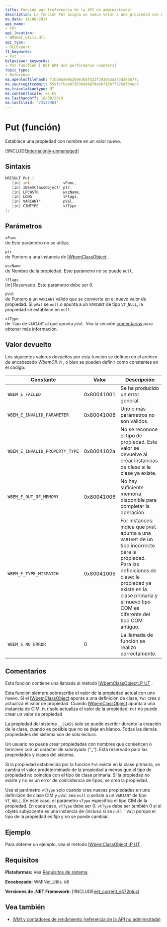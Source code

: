 ```yaml
---
title: Función put (referencia de la API no administrada)
description: La función Put asigna un nuevo valor a una propiedad con nombre.
ms.date: 11/06/2017
api_name:
- Put
api_location:
- WMINet_Utils.dll
api_type:
- DLLExport
f1_keywords:
- Put
helpviewer_keywords:
- Put function [.NET WMI and performance counters]
topic_type:
- Reference
ms.openlocfilehash: f1bb8aa09a269e3b8fd23f393d63a275d308a77c
ms.sourcegitcommit: 559fcfbe4871636494870a8b716bf7325df34ac5
ms.translationtype: MT
ms.contentlocale: es-ES
ms.lasthandoff: 10/30/2019
ms.locfileid: "73127404"
---
```

# <a name="put-function"></a>Put (función)

Establece una propiedad con nombre en un valor nuevo.

[!INCLUDE[internalonly-unmanaged](../../../../includes/internalonly-unmanaged.md)]

## <a name="syntax"></a>Sintaxis

```cpp
HRESULT Put (
   [in] int               vFunc,
   [in] IWbemClassObject* ptr,
   [in] LPCWSTR           wszName,
   [in] LONG              lFlags,
   [in] VARIANT*          pVal,
   [in] CIMTYPE           vtType
);
```

## <a name="parameters"></a>Parámetros

`vFunc`\
de Este parámetro no se utiliza.

`ptr`\
de Puntero a una instancia de [IWbemClassObject](/windows/desktop/api/wbemcli/nn-wbemcli-iwbemclassobject) .

`wszName`\
de Nombre de la propiedad. Este parámetro no se puede `null`.

`lFlags`\
[in] Reservado. Este parámetro debe ser 0.

`pVal`\
de Puntero a un `VARIANT` válido que se convierte en el nuevo valor de propiedad. Si `pVal` se `null` o apunta a un `VARIANT` de tipo `VT_NULL`, la propiedad se establece en `null`.

`vtType`\
de Tipo de `VARIANT` al que apunta `pVal`. Vea la sección [comentarios](#remarks) para obtener más información.

## <a name="return-value"></a>Valor devuelto

Los siguientes valores devueltos por esta función se definen en el archivo de encabezado *WbemCli. h* , o bien se pueden definir como constantes en el código:

|Constante  |Valor  |Descripción  |
|---------|---------|---------|
|`WBEM_E_FAILED` | 0x80041001 | Se ha producido un error general. |
|`WBEM_E_INVALID_PARAMETER` | 0x80041008 | Uno o más parámetros no son válidos. |
|`WBEM_E_INVALID_PROPERTY_TYPE` | 0x8004102a | No se reconoce el tipo de propiedad. Este valor se devuelve al crear instancias de clase si la clase ya existe. |
|`WBEM_E_OUT_OF_MEMORY` | 0x80041006 | No hay suficiente memoria disponible para completar la operación. |
| `WBEM_E_TYPE_MISMATCH` | 0x80041005 | For instances: indica que `pVal` apunta a una `VARIANT` de un tipo incorrecto para la propiedad. <br/> Para las definiciones de clase: la propiedad ya existe en la clase primaria y el nuevo tipo COM es diferente del tipo COM antiguo. |
|`WBEM_S_NO_ERROR` | 0 | La llamada de función se realizó correctamente. |

## <a name="remarks"></a>Comentarios

Esta función contiene una llamada al método [IWbemClassObject::P UT](/windows/desktop/api/wbemcli/nf-wbemcli-iwbemclassobject-put) .

Esta función siempre sobrescribe el valor de la propiedad actual con uno nuevo. Si el [IWbemClassObject](/windows/desktop/api/wbemcli/nn-wbemcli-iwbemclassobject) apunta a una definición de clase, `Put` crea o actualiza el valor de propiedad. Cuando [IWbemClassObject](/windows/desktop/api/wbemcli/nn-wbemcli-iwbemclassobject) apunta a una instancia de CIM, `Put` solo actualiza el valor de la propiedad; `Put` no puede crear un valor de propiedad.

La propiedad del sistema `__CLASS` solo se puede escribir durante la creación de la clase, cuando es posible que no se deje en blanco. Todas las demás propiedades del sistema son de solo lectura.

Un usuario no puede crear propiedades con nombres que comiencen o terminen con un carácter de subrayado ("_"). Está reservado para las propiedades y clases del sistema.

Si la propiedad establecida por la función `Put` existe en la clase primaria, se cambia el valor predeterminado de la propiedad a menos que el tipo de propiedad no coincida con el tipo de clase primaria. Si la propiedad no existe y no es un error de coincidencia de tipos, se crea la propiedad.

Use el parámetro `vtType` solo cuando cree nuevas propiedades en una definición de clase CIM y `pVal` sea `null` o señale a un `VARIANT` de tipo `VT_NULL`. En este caso, el parámetro `vType` especifica el tipo CIM de la propiedad. En cada caso, `vtType` debe ser 0. `vtType` debe ser también 0 si el objeto subyacente es una instancia de (incluso si se `null``Val`) porque el tipo de la propiedad es fijo y no se puede cambiar.

## <a name="example"></a>Ejemplo

Para obtener un ejemplo, vea el método [IWbemClassObject::P UT](/windows/desktop/api/wbemcli/nf-wbemcli-iwbemclassobject-put) .

## <a name="requirements"></a>Requisitos

**Plataformas:** Vea [Requisitos de sistema](../../get-started/system-requirements.md).

**Encabezado:** WMINet_Utils. idl

**Versiones de .NET Framework:** [!INCLUDE[net_current_v472plus](../../../../includes/net-current-v472plus.md)]

## <a name="see-also"></a>Vea también

- [WMI y contadores de rendimiento (referencia de la API no administrada)](index.md)
